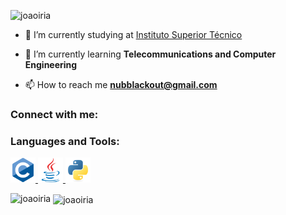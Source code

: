 <p align="left"> <img src="https://komarev.com/ghpvc/?username=joaoiria&label=Profile%20views&color=0e75b6&style=flat" alt="joaoiria" /> </p>

- 🔭 I’m currently studying at [Instituto Superior Técnico](https://tecnico.ulisboa.pt/pt/)

- 🌱 I’m currently learning **Telecommunications and Computer Engineering**

- 📫 How to reach me **nubblackout@gmail.com**

<h3 align="left">Connect with me:</h3>
<p align="left">
</p>

<h3 align="left">Languages and Tools:</h3>
<p align="left"> <a href="https://www.cprogramming.com/" target="_blank" rel="noreferrer"> <img src="https://raw.githubusercontent.com/devicons/devicon/master/icons/c/c-original.svg" alt="c" width="40" height="40"/> </a> <a href="https://www.java.com" target="_blank" rel="noreferrer"> <img src="https://raw.githubusercontent.com/devicons/devicon/master/icons/java/java-original.svg" alt="java" width="40" height="40"/> </a> <a href="https://www.python.org" target="_blank" rel="noreferrer"> <img src="https://raw.githubusercontent.com/devicons/devicon/master/icons/python/python-original.svg" alt="python" width="40" height="40"/> </a> </p>

<p><img align="left" src="https://github-readme-stats.vercel.app/api/top-langs?username=joaoiria&show_icons=true&locale=en&layout=compact" alt="joaoiria" /></p>

<p>&nbsp;<img align="center" src="https://github-readme-stats.vercel.app/api?username=joaoiria&show_icons=true&locale=en" alt="joaoiria" /></p>

